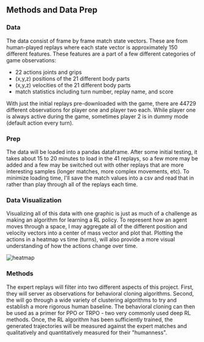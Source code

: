 ## Methods and Data Prep

### Data
The data consist of frame by frame match state vectors. These are from human-played replays where each state vector is approximately 150 different features. 
These features are a part of a few different categories of game observations:

* 22 actions joints and grips
* (x,y,z) positions of the 21 different body parts
* (x,y,z) velocities of the 21 different body parts
* match statistics including turn number, replay name, and score

With just the initial replays pre-downloaded with the game, there are 44729 different observations for 
player one and player two each. While player one is always active during the game, sometimes player 2 is in dummy mode (default action every turn). 

### Prep
The data will be loaded into a pandas dataframe. After some initial testing, it takes about 15 to 20 minutes to load in the 41 replays, so a few more may be added and a few may be switched out with other replays that are more interesting samples (longer matches, more complex movements, etc). To minimize loading time, I'll save the match values into a csv and read that in rather than play through all of the replays each time. 

### Data Visualization
Visualizing all of this data with one graphic is just as much of a challenge as making an algorithm for learning a RL policy. To represent how an agent moves through a space, I may aggregate all of the different position and velocity vectors into a center of mass vector and plot that. Plotting the actions in a heatmap vs time (turns), will also provide a more visual understanding of how the actions change over time. 

![heatmap](https://git.cs.colorado.edu/yaga6341/csci-4831-7000/raw/master/images/example_heatmap.jpg)



### Methods
The expert replays will filter into two different aspects of this project. First, they will server as observations for behavioral cloning algorithms. Second, the will go through a wide variety of clustering algorithms to try and establish a more rigorous human baseline. The behavioral cloning can then be used as a primer for PPO or TRPO - two very commonly used deep RL methods. Once, the RL algorithm has been sufficiently trained, the generated trajectories will be measured against the expert matches and qualitatively and quantitatively measured for their "humanness". 


